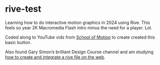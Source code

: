 # rive-test
Learning how to do interactive motion graphics in 2024 using Rive.
This feels so year 2K Macromedia Flash intro minus the need for a player. Lol.

Coded along to YouTube vids from [School of Motion](https://www.youtube.com/watch?v=yaP07L5J50E) to create created this basic button. 

Also found Gary Simon’s brilliant Design Course channel and am studying [how to create and integrate a rive file on the web](https://youtu.be/WOOtILLrb0Q?si=P8xilEs0zKR5ABdp).
